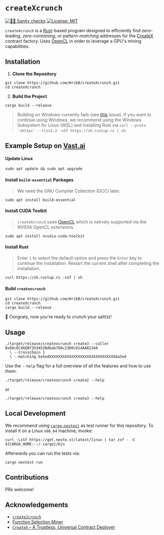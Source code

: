 # `createXcrunch`

[![👮‍♂️ Sanity checks](https://github.com/HrikB/createXcrunch/actions/workflows/checks.yml/badge.svg)](https://github.com/HrikB/createXcrunch/actions/workflows/checks.yml)
[![License: MIT](https://img.shields.io/badge/License-MIT-blue.svg)](https://opensource.org/license/mit/)

`createXcrunch` is a [Rust](https://www.rust-lang.org)-based program designed to efficiently find _zero-leading_, _zero-containing_, or _pattern-matching_ addresses for the [CreateX](https://github.com/pcaversaccio/createx) contract factory. Uses [OpenCL](https://www.khronos.org/opencl/) in order to leverage a GPU's mining capabilities.

## Installation

1. **Clone the Repository**

```console
git clone https://github.com/HrikB/createXcrunch.git
cd createXcrunch
```

2. **Build the Project**

```console
cargo build --release
```

> Building on Windows currently fails (see [this](https://github.com/HrikB/createXcrunch/issues/1) issue). If you want to continue using Windows, we recommend using the Windows Subsystem for Linux (WSL) and installing Rust via `curl --proto '=https' --tlsv1.2 -sSf https://sh.rustup.rs | sh`.

## Example Setup on [Vast.ai](https://vast.ai)

#### Update Linux

```console
sudo apt update && sudo apt upgrade
```

#### Install `build-essential` Packages

> We need the GNU Compiler Collection (GCC) later.

```console
sudo apt install build-essential
```

#### Install CUDA Toolkit

> `createXcrunch` uses [OpenCL](https://en.wikipedia.org/wiki/OpenCL) which is natively supported via the NVIDIA OpenCL extensions.

```console
sudo apt install nvidia-cuda-toolkit
```

#### Install Rust

> Enter `1` to select the default option and press the `Enter` key to continue the installation. Restart the current shell after completing the installation.

```console
curl https://sh.rustup.rs -sSf | sh
```

#### Build `createxcrunch`

```console
git clone https://github.com/HrikB/createXcrunch.git
cd createXcrunch
cargo build --release
```

🎉 Congrats, now you're ready to crunch your salt(s)!

## Usage

```console
./target/release/createxcrunch create3 --caller 0x88c6C46EBf353A52Bdbab708c23D0c81dAA8134A
  \ --crosschain 1
  \ --matching ba5edXXXXXXXXXXXXXXXXXXXXXXXXXXXXXXba5ed
```

Use the `--help` flag for a full overview of all the features and how to use them:

```console
./target/release/createxcrunch create2 --help
```

or

```console
./target/release/createxcrunch create3 --help
```

## Local Development

We recommend using [`cargo-nextest`](https://nexte.st) as test runner for this repository. To install it on a Linux `x86_64` machine, invoke:

```console
curl -LsSf https://get.nexte.st/latest/linux | tar zxf - -C ${CARGO_HOME:-~/.cargo}/bin
```

Afterwards you can run the tests via:

```console
cargo nextest run
```

## Contributions

PRs welcome!

## Acknowledgements

- [`create2crunch`](https://github.com/0age/create2crunch)
- [Function Selection Miner](https://github.com/Vectorized/function-selector-miner)
- [`CreateX` – A Trustless, Universal Contract Deployer](https://github.com/pcaversaccio/createx)
